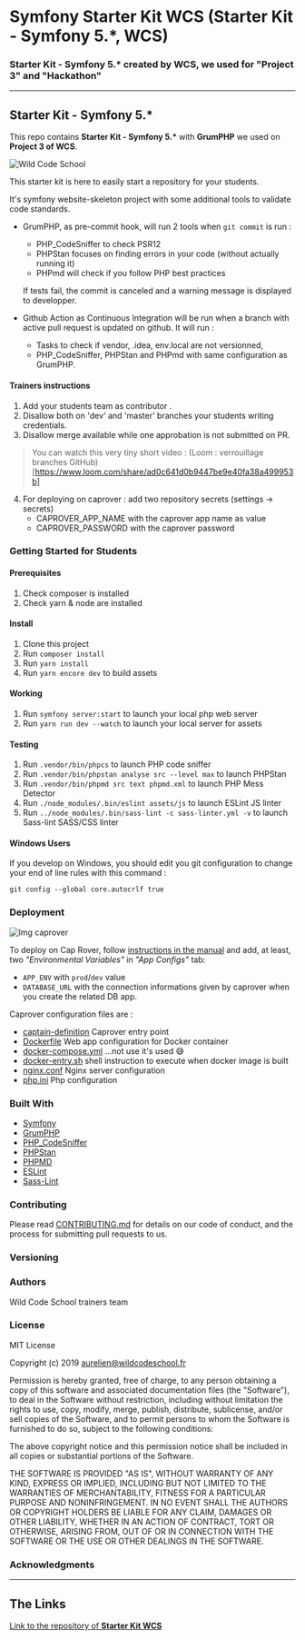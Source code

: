 <h1>Symfony Starter Kit WCS (Starter Kit - Symfony 5.*, WCS)</h1>

### Starter Kit - Symfony 5.* created by WCS, we used for "Project 3" and "Hackathon"


---

## Starter Kit - Symfony 5.*

This repo contains <b>Starter Kit - Symfony 5.*</b> with <b>GrumPHP</b> we used on <b>Project 3 of WCS</b>.

![Wild Code School](https://wildcodeschool.fr/wp-content/uploads/2019/01/logo_pink_176x60.png)

This starter kit is here to easily start a repository for your students.

It's symfony website-skeleton project with some additional tools to validate code standards.

* GrumPHP, as pre-commit hook, will run 2 tools when `git commit` is run :
  
    * PHP_CodeSniffer to check PSR12 
    * PHPStan focuses on finding errors in your code (without actually running it)
    * PHPmd will check if you follow PHP best practices
     
  If tests fail, the commit is canceled and a warning message is displayed to developper.

* Github Action as Continuous Integration will be run when a branch with active pull request is updated on github. It will run :

    * Tasks to check if vendor, .idea, env.local are not versionned,
    * PHP_CodeSniffer, PHPStan and PHPmd with same configuration as GrumPHP.
 

#### Trainers instructions

1. Add your students team as contributor .
2. Disallow both on 'dev' and 'master' branches your students writing credentials. 
3. Disallow merge available while one approbation is not submitted on PR.

> You can watch this very tiny short video : (Loom : verrouillage branches GitHub)[https://www.loom.com/share/ad0c641d0b9447be9e40fa38a499953b]
4. For deploying on caprover : add two repository secrets (settings -> secrets)
    - CAPROVER_APP_NAME with the caprover app name as value
    - CAPROVER_PASSWORD with the caprover password

### Getting Started for Students

#### Prerequisites

1. Check composer is installed
2. Check yarn & node are installed

#### Install

1. Clone this project
2. Run `composer install`
3. Run `yarn install`
4. Run `yarn encore dev` to build assets

#### Working

1. Run `symfony server:start` to launch your local php web server
2. Run `yarn run dev --watch` to launch your local server for assets

#### Testing

1. Run `.vendor/bin/phpcs` to launch PHP code sniffer
2. Run `.vendor/bin/phpstan analyse src --level max` to launch PHPStan
3. Run `.vendor/bin/phpmd src text phpmd.xml` to launch PHP Mess Detector
3. Run `./node_modules/.bin/eslint assets/js` to launch ESLint JS linter
3. Run `../node_modules/.bin/sass-lint -c sass-linter.yml -v` to launch Sass-lint SASS/CSS linter

#### Windows Users

If you develop on Windows, you should edit you git configuration to change your end of line rules with this command :

`git config --global core.autocrlf true`

### Deployment

![Img caprover](https://captain.phprover.wilders.dev/icon-512x512.png)

To deploy on Cap Rover, follow [instructions in the manual](https://caprover.com/docs/get-started.html) and add, at least, two  *"Environmental Variables"* in *"App Configs"*  tab:

* `APP_ENV` with `prod`/`dev` value
* `DATABASE_URL` with the connection informations given by caprover when you create the related DB app.

Caprover configuration files are : 

* [captain-definition](https://github.com/WildCodeSchool/sf4-pjt3-starter-kit/blob/master/captain-definition) Caprover entry point
* [Dockerfile](https://github.com/WildCodeSchool/sf4-pjt3-starter-kit/blob/master/Dockerfile) Web app configuration for Docker container
* [docker-compose.yml](https://github.com/WildCodeSchool/sf4-pjt3-starter-kit/blob/master/docker-compose.yml) ...not use it's used 😅
* [docker-entry.sh](https://github.com/WildCodeSchool/sf4-pjt3-starter-kit/blob/master/docker-entry.sh) shell instruction to execute when docker image is built
* [nginx.conf](https://github.com/WildCodeSchool/sf4-pjt3-starter-kit/blob/master/nginx.conf) Nginx server configuration
* [php.ini](https://github.com/WildCodeSchool/sf4-pjt3-starter-kit/blob/master/php.ini) Php configuration



### Built With

* [Symfony](https://github.com/symfony/symfony)
* [GrumPHP](https://github.com/phpro/grumphp)
* [PHP_CodeSniffer](https://github.com/squizlabs/PHP_CodeSniffer)
* [PHPStan](https://github.com/phpstan/phpstan)
* [PHPMD](http://phpmd.org)
* [ESLint](https://eslint.org/)
* [Sass-Lint](https://github.com/sasstools/sass-lint)

### Contributing

Please read [CONTRIBUTING.md](https://gist.github.com/PurpleBooth/b24679402957c63ec426) for details on our code of conduct, and the process for submitting pull requests to us.

### Versioning


### Authors

Wild Code School trainers team

### License

MIT License

Copyright (c) 2019 aurelien@wildcodeschool.fr

Permission is hereby granted, free of charge, to any person obtaining a copy
of this software and associated documentation files (the "Software"), to deal
in the Software without restriction, including without limitation the rights
to use, copy, modify, merge, publish, distribute, sublicense, and/or sell
copies of the Software, and to permit persons to whom the Software is
furnished to do so, subject to the following conditions:

The above copyright notice and this permission notice shall be included in all
copies or substantial portions of the Software.

THE SOFTWARE IS PROVIDED "AS IS", WITHOUT WARRANTY OF ANY KIND, EXPRESS OR
IMPLIED, INCLUDING BUT NOT LIMITED TO THE WARRANTIES OF MERCHANTABILITY,
FITNESS FOR A PARTICULAR PURPOSE AND NONINFRINGEMENT. IN NO EVENT SHALL THE
AUTHORS OR COPYRIGHT HOLDERS BE LIABLE FOR ANY CLAIM, DAMAGES OR OTHER
LIABILITY, WHETHER IN AN ACTION OF CONTRACT, TORT OR OTHERWISE, ARISING FROM,
OUT OF OR IN CONNECTION WITH THE SOFTWARE OR THE USE OR OTHER DEALINGS IN THE
SOFTWARE.

### Acknowledgments

---

## The Links

<a href="https://github.com/WildCodeSchool/orleans_0321_hackathon">Link to the repository of <b>Starter Kit WCS</b></a>
